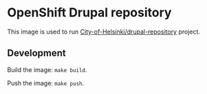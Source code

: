 # OpenShift Drupal repository

This image is used to run [City-of-Helsinki/drupal-repository](https://github.com/City-of-Helsinki/drupal-repository) project.

## Development

Build the image: `make build`.

Push the image: `make push`.

